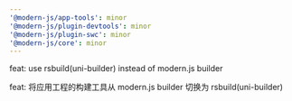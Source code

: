 ```yaml
---
'@modern-js/app-tools': minor
'@modern-js/plugin-devtools': minor
'@modern-js/plugin-swc': minor
'@modern-js/core': minor
---
```


feat: use rsbuild(uni-builder) instead of modern.js builder

feat: 将应用工程的构建工具从 modern.js builder 切换为 rsbuild(uni-builder)
